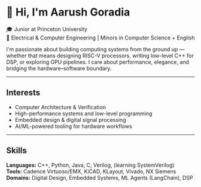 # 👋 Hi, I'm Aarush Goradia

🎓 Junior at Princeton University  
📍 Electrical & Computer Engineering | Minors in Computer Science + English  

I'm passionate about building computing systems from the ground up — whether that means designing RISC-V processors, writing low-level C++ for DSP, or exploring GPU pipelines. I care about performance, elegance, and bridging the hardware–software boundary.

---

## Interests

- Computer Architecture & Verification
- High-performance systems and low-level programming
- Embedded design & digital signal processing
- AI/ML-powered tooling for hardware workflows

---

## Skills

**Languages:** C++, Python, Java, C, Verilog, (learning SystemVerilog)  
**Tools:** Cadence Virtuoso/EMX, KiCAD, KLayout, Vivado, NX Siemens  
**Domains:** Digital Design, Embedded Systems, ML Agents (LangChain), DSP  
